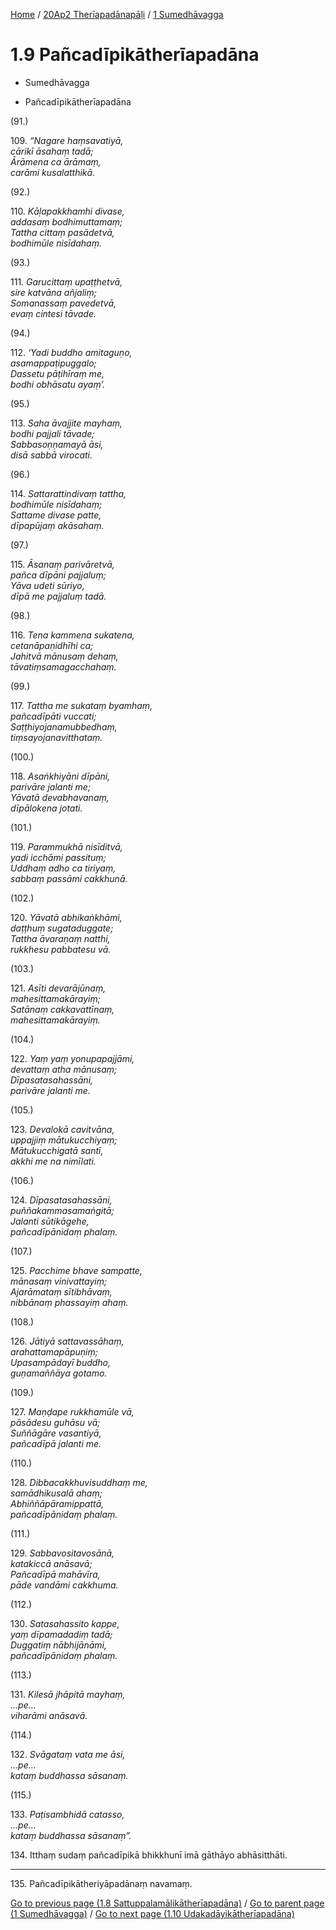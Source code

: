 
[Home](/) / [20Ap2 Therīapadānapāḷi](...md) / [1 Sumedhāvagga](../20Ap2/1.md)

# 1.9 Pañcadīpikātherīapadāna

* Sumedhāvagga

* Pañcadīpikātherīapadāna

(91.)

109\. _“Nagare haṃsavatiyā,_  
_cārikī āsahaṃ tadā;_  
_Ārāmena ca ārāmaṃ,_  
_carāmi kusalatthikā._  


(92.)

110\. _Kāḷapakkhamhi divase,_  
_addasaṃ bodhimuttamaṃ;_  
_Tattha cittaṃ pasādetvā,_  
_bodhimūle nisīdahaṃ._  


(93.)

111\. _Garucittaṃ upaṭṭhetvā,_  
_sire katvāna añjaliṃ;_  
_Somanassaṃ pavedetvā,_  
_evaṃ cintesi tāvade._  


(94.)

112\. _‘Yadi buddho amitaguṇo,_  
_asamappaṭipuggalo;_  
_Dassetu pāṭihīraṃ me,_  
_bodhi obhāsatu ayaṃ’._  


(95.)

113\. _Saha āvajjite mayhaṃ,_  
_bodhi pajjali tāvade;_  
_Sabbasoṇṇamayā āsi,_  
_disā sabbā virocati._  


(96.)

114\. _Sattarattindivaṃ tattha,_  
_bodhimūle nisīdahaṃ;_  
_Sattame divase patte,_  
_dīpapūjaṃ akāsahaṃ._  


(97.)

115\. _Āsanaṃ parivāretvā,_  
_pañca dīpāni pajjaluṃ;_  
_Yāva udeti sūriyo,_  
_dīpā me pajjaluṃ tadā._  


(98.)

116\. _Tena kammena sukatena,_  
_cetanāpaṇidhīhi ca;_  
_Jahitvā mānusaṃ dehaṃ,_  
_tāvatiṃsamagacchahaṃ._  


(99.)

117\. _Tattha me sukataṃ byamhaṃ,_  
_pañcadīpāti vuccati;_  
_Saṭṭhiyojanamubbedhaṃ,_  
_tiṃsayojanavitthataṃ._  


(100.)

118\. _Asaṅkhiyāni dīpāni,_  
_parivāre jalanti me;_  
_Yāvatā devabhavanaṃ,_  
_dīpālokena jotati._  


(101.)

119\. _Parammukhā nisīditvā,_  
_yadi icchāmi passituṃ;_  
_Uddhaṃ adho ca tiriyaṃ,_  
_sabbaṃ passāmi cakkhunā._  


(102.)

120\. _Yāvatā abhikaṅkhāmi,_  
_daṭṭhuṃ sugataduggate;_  
_Tattha āvaraṇaṃ natthi,_  
_rukkhesu pabbatesu vā._  


(103.)

121\. _Asīti devarājūnaṃ,_  
_mahesittamakārayiṃ;_  
_Satānaṃ cakkavattīnaṃ,_  
_mahesittamakārayiṃ._  


(104.)

122\. _Yaṃ yaṃ yonupapajjāmi,_  
_devattaṃ atha mānusaṃ;_  
_Dīpasatasahassāni,_  
_parivāre jalanti me._  


(105.)

123\. _Devalokā cavitvāna,_  
_uppajjiṃ mātukucchiyaṃ;_  
_Mātukucchigatā santī,_  
_akkhi me na nimīlati._  


(106.)

124\. _Dīpasatasahassāni,_  
_puññakammasamaṅgitā;_  
_Jalanti sūtikāgehe,_  
_pañcadīpānidaṃ phalaṃ._  


(107.)

125\. _Pacchime bhave sampatte,_  
_mānasaṃ vinivattayiṃ;_  
_Ajarāmataṃ sītibhāvaṃ,_  
_nibbānaṃ phassayiṃ ahaṃ._  


(108.)

126\. _Jātiyā sattavassāhaṃ,_  
_arahattamapāpuṇiṃ;_  
_Upasampādayī buddho,_  
_guṇamaññāya gotamo._  


(109.)

127\. _Maṇḍape rukkhamūle vā,_  
_pāsādesu guhāsu vā;_  
_Suññāgāre vasantiyā,_  
_pañcadīpā jalanti me._  


(110.)

128\. _Dibbacakkhuvisuddhaṃ me,_  
_samādhikusalā ahaṃ;_  
_Abhiññāpāramippattā,_  
_pañcadīpānidaṃ phalaṃ._  


(111.)

129\. _Sabbavositavosānā,_  
_katakiccā anāsavā;_  
_Pañcadīpā mahāvīra,_  
_pāde vandāmi cakkhuma._  


(112.)

130\. _Satasahassito kappe,_  
_yaṃ dīpamadadiṃ tadā;_  
_Duggatiṃ nābhijānāmi,_  
_pañcadīpānidaṃ phalaṃ._  


(113.)

131\. _Kilesā jhāpitā mayhaṃ,_  
_…pe…_  
_viharāmi anāsavā._  


(114.)

132\. _Svāgataṃ vata me āsi,_  
_…pe…_  
_kataṃ buddhassa sāsanaṃ._  


(115.)

133\. _Paṭisambhidā catasso,_  
_…pe…_  
_kataṃ buddhassa sāsanaṃ”._  


134\. Itthaṃ sudaṃ pañcadīpikā bhikkhunī imā gāthāyo abhāsitthāti.

---

135\. Pañcadīpikātheriyāpadānaṃ navamaṃ.



[Go to previous page (1.8 Sattuppalamālikātherīapadāna)](1.8.md) / [Go to parent page (1 Sumedhāvagga)](../20Ap2/1.md) / [Go to next page (1.10 Udakadāyikātherīapadāna)](1.10.md)


